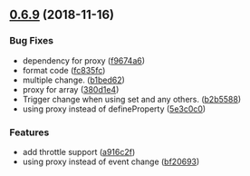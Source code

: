 <a name="0.6.9"></a>
## [0.6.9](https://github.com/windyGex/roy/compare/0.6.8...0.6.9) (2018-11-16)


### Bug Fixes

* dependency for proxy ([f9674a6](https://github.com/windyGex/roy/commit/f9674a6))
* format code ([fc835fc](https://github.com/windyGex/roy/commit/fc835fc))
* multiple change. ([b1bed62](https://github.com/windyGex/roy/commit/b1bed62))
* proxy for array ([380d1e4](https://github.com/windyGex/roy/commit/380d1e4))
* Trigger change when using set and any others. ([b2b5588](https://github.com/windyGex/roy/commit/b2b5588))
* using proxy instead of defineProperty ([5e3c0c0](https://github.com/windyGex/roy/commit/5e3c0c0))


### Features

* add throttle support ([a916c2f](https://github.com/windyGex/roy/commit/a916c2f))
* using proxy instead of event change ([bf20693](https://github.com/windyGex/roy/commit/bf20693))



